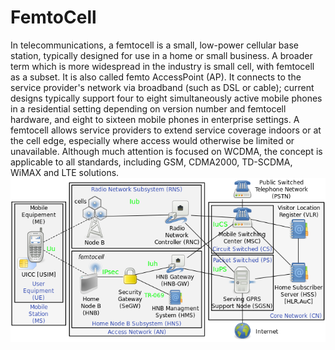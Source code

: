 # FemtoCell


In telecommunications, a femtocell is a small, low-power cellular base
station, typically designed for use in a home or small business. A
broader term which is more widespread in the industry is small cell,
with femtocell as a subset. It is also called femto AccessPoint (AP). It
connects to the service provider's network via broadband (such as DSL or
cable); current designs typically support four to eight simultaneously
active mobile phones in a residential setting depending on version
number and femtocell hardware, and eight to sixteen mobile phones in
enterprise settings. A femtocell allows service providers to extend
service coverage indoors or at the cell edge, especially where access
would otherwise be limited or unavailable. Although much attention is
focused on WCDMA, the concept is applicable to all standards, including
GSM, CDMA2000, TD-SCDMA, WiMAX and LTE solutions.\
![](./images/15008172.png?width=480)

